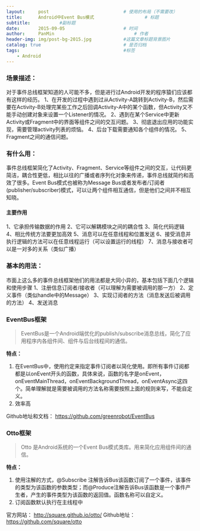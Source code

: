 ```yaml
---
layout:     post                            # 使用的布局（不需要改）
title:      Android中Event Bus模式                   # 标题
subtitle:           #副标题
date:       2015-09-05                      # 时间
author:     PanMin                              # 作者
header-img: img/post-bg-2015.jpg            #这篇文章标题背景图片
catalog: true                               # 是否归档
tags:                                       #标签
    - Android
---
```



### 场景描述：
对于事件总线框架知道的人可能不多，但是进行过Android开发的程序猿们应该都有这样的经历。
1、在开发的过程中遇到过从Activity-A跳转到Activity-B，然后需要在Activity-B处理完某些工作之后回调Activity-A中的某个函数，但Activity又不能手动创建对象来设置一个Listener的情况。
2、遇到在某个Service中更新Activity或Fragment中的界面等组件之间的交互问题。
3、彻底退出应用的功能实现，需要管理activity列表的烦恼。
4、后台下载需要通知各个组件的情况。
5、Fragment之间的通信问题。


### 有什么用：
事件总线框架简化了Activity、Fragment、Service等组件之间的交互，让代码更简洁，耦合性更低，相比以往的广播或者序列化对象来传递，事件总线就简约和高效了很多。Event Bus模式也被称为Message Bus或者发布者/订阅者(publisher/subscriber)模式，可以让两个组件相互通信，但是他们之间并不相互知晓。



#### 主要作用
1、它承担传输数据的作用
2、它可以解耦模块之间的耦合性
3、简化代码逻辑
4、相比传统方法要更加高效
5、消息可以在任意线程和位置发送
6、接受消息并执行逻辑的方法可以在任意线程运行（可以设置运行的线程）
7、消息与接收者可以是一对多的关系（类似广播）



### 基本的用法：
市面上这么多的事件总线框架他们的用法都是大同小异的，基本包括下面几个逻辑和使用步骤
1、注册信息订阅者/接收者（可以理解为需要被调用的那一方）
2、定义事件（类似handle中的Message）
3、实现订阅者的方法（消息发送后被调用的方法）
4、发送消息


### EventBus框架
> EventBus是一个Android端优化的publish/subscribe消息总线，简化了应用程序内各组件间、组件与后台线程间的通信。

**特点：**
1. 在EventBus中，使用约定来指定事件订阅者以简化使用。即所有事件订阅都都是以onEvent开头的函数，具体来说，函数的名字是onEvent，onEventMainThread，onEventBackgroundThread，onEventAsync这四个。简单理解就是需要被调用的方法名称需要按照上面的规则来写，不能自定义。
2. 效率高

Github地址和文档：
https://github.com/greenrobot/EventBus


### Otto框架
> Otto 是Android系统的一个Event Bus模式类库。用来简化应用组件间的通信。

**特点：**
1. 使用注解的方式，@Subscribe 注解告诉Bus该函数订阅了一个事件，该事件的类型为该函数的参数类型；而@Produce注解告诉Bus该函数是一个事件产生者，产生的事件类型为该函数的返回值。函数名称可以自定义。
2. 订阅函数默认执行在主线程中

官方网站：
http://square.github.io/otto/
Github地址：
https://github.com/square/otto